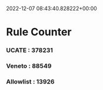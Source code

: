 2022-12-07 08:43:40.828222+00:00
# Rule Counter 
 ### UCATE : 378231

 ### Veneto : 88549

 ### Allowlist : 13926